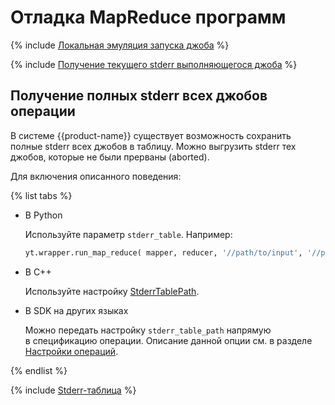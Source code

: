 # Отладка MapReduce программ

{% include [Локальная эмуляция запуска джоба](../../_includes/user-guide/problems/mapreduce-debug/local-emulation.md) %}

{% include [Получение текущего stderr выполняющегося джоба](../../_includes/user-guide/problems/mapreduce-debug/stderr-running.md) %}

## Получение полных stderr всех джобов операции

В системе {{product-name}} существует возможность сохранить полные stderr всех джобов в таблицу. Можно выгрузить stderr тех джобов, которые не были прерваны (aborted).

Для включения описанного поведения:

{% list tabs %}

- В Python

  Используйте параметр `stderr_table`. Например:

  ```python
  yt.wrapper.run_map_reduce( mapper, reducer, '//path/to/input', '//path/to/output', reduce_by=['some_key'], stderr_table='//path/to/stderr/table', )
  ```
- В С++

  Используйте настройку [StderrTablePath](https://github.com/ytsaurus/ytsaurus/blob/07c9c385ae116f56d8ecce9fa6765fa1a90e95cc/yt/cpp/mapreduce/interface/operation.h#L563).

- В SDK на других языках

  Можно передать настройку `stderr_table_path` напрямую в спецификацию операции. Описание данной опции см. в разделе [Настройки операций](../data-processing/operations/operations-options.md).

{% endlist %}

{% include [Stderr-таблица](../../_includes/user-guide/problems/mapreduce-debug/stderr-table.md) %}
